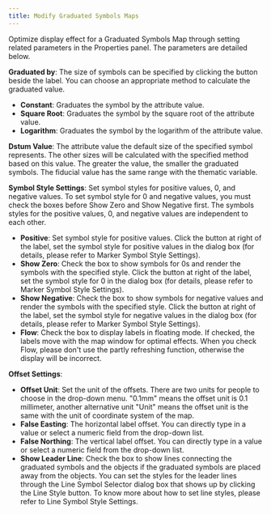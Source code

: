 ```yaml
---
title: Modify Graduated Symbols Maps
---
```



Optimize display effect for a Graduated Symbols Map through setting related parameters in the Properties panel. The parameters are detailed below.


**Graduated by**: The size of symbols can be specified by clicking the button beside the label. You can choose an appropriate method to calculate the graduated value.

- **Constant**: Graduates the symbol by the attribute value.
- **Square Root**: Graduates the symbol by the square root of the attribute value.
- **Logarithm**: Graduates the symbol by the logarithm of the attribute value.

**Dstum Value**:  The attribute value the default size of the specified symbol represents. The other sizes will be calculated with the specified method based on this value. The greater the value, the smaller the graduated symbols. The fiducial value has the same range with the thematic variable.

**Symbol Style Settings**: Set symbol styles for positive values, 0, and negative values. To set symbol style for 0 and negative values, you must check the boxes before Show Zero and Show Negative first. The symbols styles for the positive values, 0, and negative values are independent to each other.

- **Positive**: Set symbol style for positive values. Click the button at right of the label, set the symbol style for positive values in the dialog box (for details, please refer to Marker Symbol Style Settings).
- **Show Zero**: Check the box to show symbols for 0s and render the symbols with the specified style. Click the button at right of the label, set the symbol style for 0 in the dialog box (for details, please refer to Marker Symbol Style Settings).
- **Show Negative**: Check the box to show symbols for negative values and render the symbols with the specified style. Click the button at right of the label, set the symbol style for negative values in the dialog box (for details, please refer to Marker Symbol Style Settings).
- **Flow**: Check the box to display labels in floating mode. If checked, the labels move with the map window for optimal effects. When you check Flow, please don't use the partly refreshing function, otherwise the display will be incorrect.

**Offset Settings**:  

- **Offset Unit**: Set the unit of the offsets. There are two units for people to choose in the drop-down menu. "0.1mm" means the offset unit is 0.1 millimeter, another alternative unit "Unit" means the offset unit is the same with the unit of coordinate system of the map.
- **False Easting**:  The horizontal label offset. You can directly type in a value or select a numeric field from the drop-down list.
- **False Northing**: The vertical label offset. You can directly type in a value or select a numeric field from the drop-down list.
- **Show Leader Line**: Check the box to show lines connecting the graduated symbols and the objects if the graduated symbols are placed away from the objects. You can set the styles for the leader lines through the Line Symbol Selector dialog box that shows up by clicking the Line Style button. To know more about how to set line styles, please refer to Line Symbol Style Settings.

